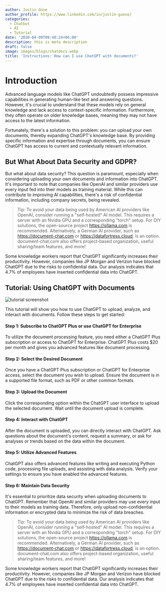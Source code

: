 ```yaml
---
author: Justin Güse
author_profile: https://www.linkedin.com/in/justin-guese/
categories:
  - Chatbot
  - AI
  - Tutorial
date: '2020-04-09T09:40:24+06:00'
description: this is meta description
draft: false
image: images/blogs/chatdocs.webp
title: 'Instructions: How can I use ChatGPT with documents?'
---
```


# Introduction

Advanced language models like ChatGPT undoubtedly possess impressive capabilities in generating human-like text and answering questions. However, it's crucial to understand that these models rely on general knowledge and lack access to context-specific information. Furthermore, they often operate on older knowledge bases, meaning they may not have access to the latest information.

Fortunately, there's a solution to this problem: you can upload your own documents, thereby expanding ChatGPT's knowledge base. By providing specific information and expertise through documents, you can ensure ChatGPT has access to current and contextually relevant information.

## But What About Data Security and GDPR?

But what about data security? This question is paramount, especially when considering uploading your own documents and information into ChatGPT. It's important to note that companies like OpenAI and similar providers use every input fed into their models as training material. While this can contribute to improving AI capabilities, there's a risk of confidential information, including company secrets, being revealed.

> Tip:
> To avoid your data being used by American AI providers like OpenAI, consider running a "self-hosted" AI model. This requires a server with an Nvidia GPU and a corresponding "torch" setup. For DIY solutions, the open-source project https://ollama.com is recommended. Alternatively, a German AI provider, such as https://document-chat.com or https://datafortress.cloud, is an option. document-chat.com also offers project-based organization, useful sharing/team features, and more!

Some knowledge workers report that ChatGPT significantly increases their productivity. However, companies like JP Morgan and Verizon have blocked ChatGPT due to the risks to confidential data. Our analysis indicates that 4.7% of employees have inserted confidential data into ChatGPT.

## Tutorial: Using ChatGPT with Documents

![tutorial screenshot](/images/blogs/chatdocs.webp)

This tutorial will show you how to use ChatGPT to upload, analyze, and interact with documents. Follow these steps to get started:

#### Step 1: Subscribe to ChatGPT Plus or use ChatGPT for Enterprise

To utilize the document processing feature, you need either a ChatGPT Plus subscription or access to ChatGPT for Enterprise. ChatGPT Plus costs $20 per month and gives you advanced features like document processing.

#### Step 2: Select the Desired Document

Once you have a ChatGPT Plus subscription or ChatGPT for Enterprise access, select the document you wish to upload. Ensure the document is in a supported file format, such as PDF or other common formats.

#### Step 3: Upload the Document

Click the corresponding option within the ChatGPT user interface to upload the selected document. Wait until the document upload is complete.

#### Step 4: Interact with ChatGPT

After the document is uploaded, you can directly interact with ChatGPT. Ask questions about the document's content, request a summary, or ask for analyses or trends based on the data within the document.

#### Step 5: Utilize Advanced Features

ChatGPT also offers advanced features like writing and executing Python code, processing file uploads, and assisting with data analysis. Verify your settings to ensure you have enabled the advanced features.

#### Step 6: Maintain Data Security

It's essential to prioritize data security when uploading documents to ChatGPT. Remember that OpenAI and similar providers may use every input to their models as training data. Therefore, only upload non-confidential information or encrypted data to minimize the risk of data breaches.

> Tip:
> To avoid your data being used by American AI providers like OpenAI, consider running a "self-hosted" AI model. This requires a server with an Nvidia GPU and a corresponding "torch" setup. For DIY solutions, the open-source project https://ollama.com is recommended. Alternatively, a German AI provider, such as https://document-chat.com or https://datafortress.cloud, is an option. document-chat.com also offers project-based organization, useful sharing/team features, and more!

Some knowledge workers report that ChatGPT significantly increases their productivity. However, companies like JP Morgan and Verizon have blocked ChatGPT due to the risks to confidential data. Our analysis indicates that 4.7% of employees have inserted confidential data into ChatGPT.
